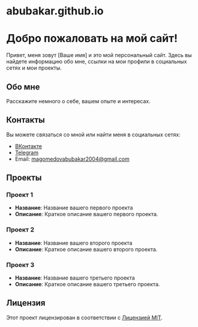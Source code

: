# abubakar.github.io
# Добро пожаловать на мой сайт!
 
Привет, меня зовут [Ваше имя] и это мой персональный сайт. Здесь вы найдете информацию обо мне, ссылки на мои профили в социальных сетях и мои проекты.

## Обо мне 

Расскажите немного о себе, вашем опыте и интересах.

## Контакты

Вы можете связаться со мной или найти меня в социальных сетях:

- [ВКонтакте](https://vk.com/abubakarmz)
- [Telegram](https://t.me/abubakarmz)
- Email: magomedovabubakar2004@gmail.com

## Проекты

### Проект 1

- **Название**: Название вашего первого проекта
- **Описание**: Краткое описание вашего первого проекта.

### Проект 2

- **Название**: Название вашего второго проекта
- **Описание**: Краткое описание вашего второго проекта.

### Проект 3

- **Название**: Название вашего третьего проекта
- **Описание**: Краткое описание вашего третьего проекта.

## Лицензия

Этот проект лицензирован в соответствии с [Лицензией MIT](LICENSE).

